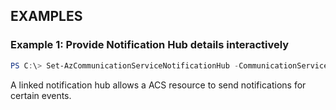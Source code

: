 ## EXAMPLES

### Example 1: Provide Notification Hub details interactively

```powershell
PS C:\> Set-AzCommunicationServiceNotificationHub -CommunicationServiceName ContosoAcsResource2 -ResourceGroupName ContosoResourceProvider1 -ConnectionString "<notificationhub-connectionstring>" -ResourceId "<notificationhub-resourceid>"
```

A linked notification hub allows a ACS resource to send notifications for certain events.
